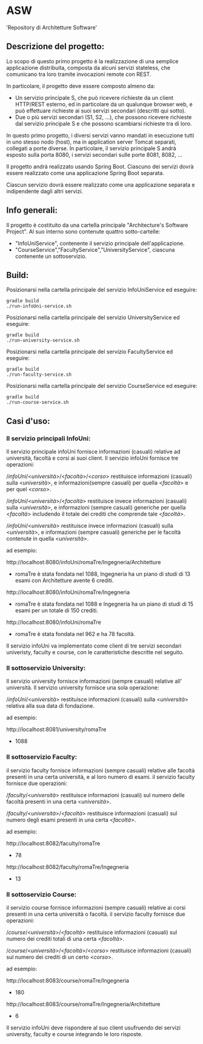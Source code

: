 # ASW
‛Repository di Architetture Software'

## Descrizione del progetto:

Lo scopo di questo primo progetto è la realizzazione di una semplice applicazione distribuita, composta da alcuni servizi stateless, che comunicano tra loro tramite invocazioni remote con REST.

In particolare, il progetto deve essere composto almeno da:
 * Un servizio principale S, che può ricevere richieste da un client HTTP/REST esterno, ed in particolare da un qualunque browser web, e può effettuare richieste ai suoi servizi secondari (descritti qui sotto).
* Due o più servizi secondari (S1, S2, ...), che possono ricevere richieste dal servizio principale S e che possono scambiarsi richieste tra di loro.
  
In questo primo progetto, i diversi servizi vanno mandati in esecuzione tutti in uno stesso nodo (host), ma in application server Tomcat separati, collegati a porte diverse. In particolare, il servizio principale S andrà esposto sulla porta 8080, i servizi secondari sulle porte 8081, 8082, ...

Il progetto andrà realizzato usando Spring Boot. Ciascuno dei servizi dovrà essere realizzato come una applicazione Spring Boot separata.

Ciascun servizio dovrà essere realizzato come una applicazione separata e indipendente dagli altri servizi.

## Info generali:

Il progetto è costituito da una cartella principale "Architecture's Software Project".
Al suo interno sono contenute quattro sotto-cartelle:

* "InfoUniService", contenente il servizio principale dell'applicazione.
* "CourseService","FacultyService","UniversityService", ciascuna contenente un sottoservizio.

## Build:

Posizionarsi nella cartella principale del servizio InfoUniService ed eseguire:

    gradle build
    ./run-infoUni-service.sh

Posizionarsi nella cartella principale del servizio UniversityService ed eseguire:

    gradle build
    ./run-university-service.sh

Posizionarsi nella cartella principale del servizio FacultyService ed eseguire:

    gradle build
    ./run-faculty-service.sh
    
Posizionarsi nella cartella principale del servizio CourseService ed eseguire:

    gradle build
    ./run-course-service.sh
    

## Casi d'uso:


### Il servizio principali InfoUni:

Il servizio principale infoUni fornisce informazioni (casuali) relative ad università, facoltà e corsi ai suoi client. Il servizio infoUni fornisce tre operazioni:

/_infoUni_/<_università>_/<_facoltà_>/<_corso_> restituisce informazioni (casuali) sulla <_università_>, e informazioni(sempre casuali) per quella <_facoltà_> e per quel <_corso_>.

/_infoUni_/<_università_>/<_facoltà_> restituisce invece informazioni (casuali) sulla <_università_>, e informazioni (sempre casuali) generiche per quella <_facoltà_> includendo il totale dei crediti che comprende tale <_facoltà_>.

/_infoUni_/<_università_> restituisce invece informazioni (casuali) sulla <_università_>, e informazioni (sempre casuali) generiche per le facoltà contenute in quella <_università_>.

ad esempio:

http://localhost:8080/infoUni/romaTre/Ingegneria/Architetture
* romaTre è stata fondata nel 1088, Ingegneria ha un piano di studi di 13 esami con Architetture avente 6 crediti.

http://localhost:8080/infoUni/romaTre/Ingegneria
* romaTre è stata fondata nel 1088 e Ingegneria ha un piano di studi di 15 esami per un totale di 150 crediti.

http://localhost:8080/infoUni/romaTre
* romaTre è stata fondata nel 962 e ha 78 facoltà.

Il servizio infoUni va implementato come client di tre servizi secondari univeristy, faculty e course, con le caratteristiche descritte nel seguito.


### Il sottoservizio University:

Il servizio university fornisce informazioni (sempre casuali) relative all' università. Il servizio university fornisce una sola operazione:

/_infoUni_/<_università_> restituisce informazioni (casuali) sulla <_università_> relativa alla sua data di fondazione.

ad esempio:

http://localhost:8081/university/romaTre
* 1088


### Il sottoservizio Faculty:

il servizio faculty fornisce informazioni (sempre casuali) relative alle facoltà presenti in una certa università, e al loro numero di esami. il servizio faculty fornisce due operazioni:

/_faculty_/<_università_> restituisce informazioni (casuali) sul numero delle facoltà presenti in una certa <_università_>.

/_faculty_/<_università_>/<_facoltà_> restituisce informazioni (casuali) sul numero degli esami presenti in una certa <_facoltà_>.

ad esempio:

http://localhost:8082/faculty/romaTre
* 78

http://localhost:8082/faculty/romaTre/Ingegneria
* 13


### Il sottoservizio Course:

il servizio course fornisce informazioni (sempre casuali) relative ai corsi presenti in una certa università o facoltà. il servizio faculty fornisce due operazioni:

/_course_/<_università_>/<_facoltà_> restituisce informazioni (casuali) sul numero dei crediti totali di una certa <_facoltà_>.

/_course_/<_università_>/<_facoltà_>/<_corso_> restituisce informazioni (casuali) sul numero dei crediti di un certo <_corso_>.

ad esempio:

http://localhost:8083/course/romaTre/Ingegneria
* 180

http://localhost:8083/course/romaTre/Ingegneria/Architetture
* 6


Il servizio infoUni deve rispondere al suo client usufruendo dei servizi university, faculty e course integrando le loro risposte.
